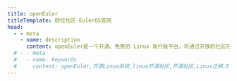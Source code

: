 ```yaml
---
title: openEuler
titleTemplate: 欧拉社区-EulerOS官网
head:
  - - meta
    - name: description
      content: openEuler是一个开源、免费的 Linux 发行版平台，将通过开放的社区形式与全球的开发者共同构建一个开放、多元和架构包容的软件生态体系。同时，openEuler 也是一个创新的平台，鼓励任何人在该平台上提出新想法、开拓新思路、实践新方案。想要了解更多信息，欢迎访问openEuler官网。
  # - - meta
  #   - name: keywords
  #     content: openEuler,开源Linux系统,linux开源社区,开源社区,Linux迁移,EulerOS
---
```


<script setup lang="ts">
  import TheHome from "@/views/home/TheHome.vue"
</script>

<TheHome />
